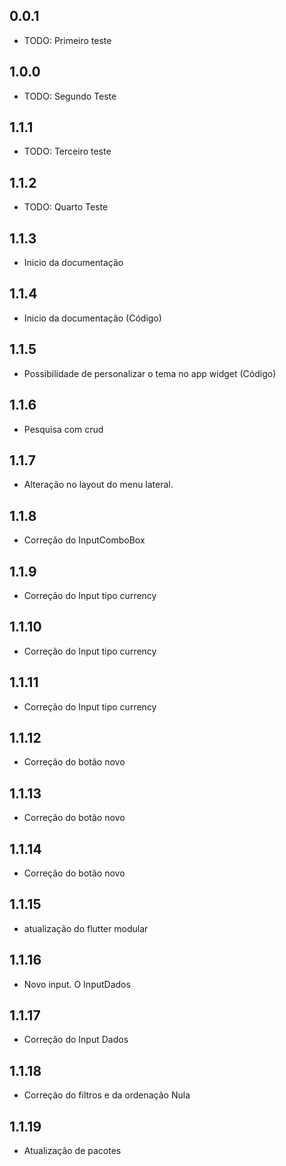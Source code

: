 ## 0.0.1

* TODO: Primeiro teste
## 1.0.0

* TODO: Segundo Teste

## 1.1.1

* TODO: Terceiro teste
## 1.1.2

* TODO: Quarto Teste

## 1.1.3

* Inicio da documentação

## 1.1.4

* Inicio da documentação (Código)

## 1.1.5

* Possibilidade de personalizar o tema no app widget (Código)

## 1.1.6

* Pesquisa com crud

## 1.1.7

* Alteração no layout do menu lateral.

## 1.1.8

* Correção do InputComboBox

## 1.1.9

* Correção do Input tipo currency
## 1.1.10

* Correção do Input tipo currency
## 1.1.11

* Correção do Input tipo currency
## 1.1.12

* Correção do botão novo
## 1.1.13

* Correção do botão novo
## 1.1.14

* Correção do botão novo

## 1.1.15
* atualização do flutter modular

## 1.1.16
* Novo input. O InputDados

## 1.1.17
* Correção do Input Dados

## 1.1.18
* Correção do filtros e da ordenação Nula

## 1.1.19
* Atualização de pacotes
